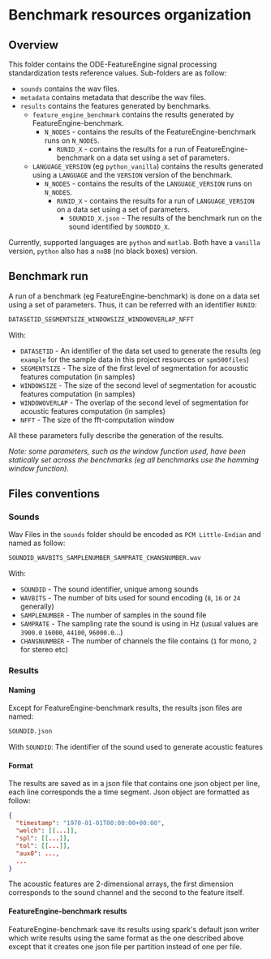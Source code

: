 # Benchmark resources organization

## Overview

This folder contains the ODE-FeatureEngine signal processing standardization tests reference values.
Sub-folders are as follow:

+ `sounds` contains the wav files.
+ `metadata` contains metadata that describe the wav files.
+ `results` contains the features generated by benchmarks.
  + `feature_engine_benchmark` contains the results generated by FeatureEngine-benchmark.
    + `N_NODES` - contains the results of the FeatureEngine-benchmark runs on `N_NODES`.
      + `RUNID_X` - contains the results for a run of FeatureEngine-benchmark on a data set using a set of parameters.
  + `LANGUAGE_VERSION` (eg `python_vanilla`) contains the results generated using a `LANGUAGE`
    and the `VERSION` version of the benchmark.
    + `N_NODES` - contains the results of the `LANGUAGE_VERSION` runs on `N_NODES`.
      + `RUNID_X` - contains the results for a run of `LANGUAGE_VERSION` on a data set using a set of parameters.
        + `SOUNDID_X.json` - The results of the benchmark run on the sound identified by `SOUNDID_X`.

Currently, supported languages are `python` and `matlab`. Both have a `vanilla` version, `python` also has a `noBB` (no black boxes) version.

## Benchmark run

A run of a benchmark (eg FeatureEngine-benchmark) is done on a data set using a set of
parameters. Thus, it can be referred with an identifier `RUNID`:

```bash
DATASETID_SEGMENTSIZE_WINDOWSIZE_WINDOWOVERLAP_NFFT
```

With:

+ `DATASETID` - An identifier of the data set used to generate the results (eg `example` for the sample data in this project resources or `spm500files`)
+ `SEGMENTSIZE` - The size of the first level of segmentation for acoustic features computation (in samples)
+ `WINDOWSIZE` - The size of the second level of segmentation for acoustic features computation (in samples)
+ `WINDOWOVERLAP` - The overlap of the second level of segmentation for acoustic features computation (in samples)
+ `NFFT` - The size of the fft-computation window

All these parameters fully describe the generation of the results.

_Note: some parameters, such as the window function used, have been statically
set across the benchmarks (eg all benchmarks use the hamming window function)._

## Files conventions

### Sounds

Wav Files in the `sounds` folder should be encoded as `PCM Little-Endian` and named as follow:

```bash
SOUNDID_WAVBITS_SAMPLENUMBER_SAMPRATE_CHANSNUMBER.wav
```

With:

+ `SOUNDID` - The sound identifier, unique among sounds
+ `WAVBITS` - The number of bits used for sound encoding (`8`, `16` or `24` generally)
+ `SAMPLENUMBER` - The number of samples in the sound file
+ `SAMPRATE` - The sampling rate the sound is using in Hz (usual values are `3900.0` `16000`, `44100`, `96000.0`...)
+ `CHANSNUNMBER` - The number of channels the file contains (`1` for mono, `2` for stereo etc)

### Results

#### Naming

Except for FeatureEngine-benchmark results, the results json files are named:

```bash
SOUNDID.json
```

With `SOUNDID`: The identifier of the sound used to generate acoustic features

#### Format

The results are saved as in a json file that contains one json object per line,
each line corresponds the a time segment. Json object are formatted as follow:

```json
{
  "timestamp": "1970-01-01T00:00:00+00:00",
  "welch": [[...]],
  "spl": [[...]],
  "tol": [[...]],
  "aux0": ...,
  ...
}
```

The acoustic features are 2-dimensional arrays, the first dimension corresponds
to the sound channel and the second to the feature itself.

#### FeatureEngine-benchmark results

FeatureEngine-benchmark save its results using spark's default json writer
which write results using the same format as the one described above except
that it creates one json file per partition instead of one per file.

